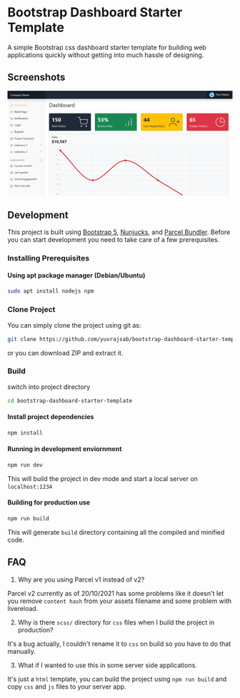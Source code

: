 # Bootstrap Dashboard Starter Template 

A simple Bootstrap css dashboard starter template for building web applications quickly without getting into much hassle of designing.

## Screenshots

![dashboard](https://github.com/yuvrajsab/bootstrap-dashboard-starter-template/blob/master/screenshot.png)

## Development

This project is built using [Bootstrap 5](https://getbootstrap.com/), [Nunjucks](https://mozilla.github.io/nunjucks/), and [Parcel Bundler](https://v1.parceljs.org/). Before you can start development you need to take care of a few prerequisites.

### Installing Prerequisites

#### Using apt package manager (Debian/Ubuntu)

```bash
sudo apt install nodejs npm
```

### Clone Project

You can simply clone the project using git as:

```bash
git clone https://github.com/yuvrajsab/bootstrap-dashboard-starter-template
```

or you can download ZIP and extract it.

### Build

switch into project directory
```bash
cd bootstrap-dashboard-starter-template
```

#### Install project dependencies

```bash
npm install
```

#### Running in development enviornment

```bash
npm run dev
```

This will build the project in dev mode and start a local server on `localhost:1234`

#### Building for production use

```bash
npm run build
```

This will generate `build` directory containing all the compiled and minified code.


## FAQ

1. Why are you using Parcel v1 instead of v2?

Parcel v2 currently as of 20/10/2021 has some problems like it doesn't let you remove `content hash` from your assets filename and some problem with livereload.

2. Why is there `scss/` directory for `css` files when I build the project in production?

It's a bug actually, I couldn't rename it to `css` on build so you have to do that manually.

3. What if I wanted to use this in some server side applications.

It's just a `html` template, you can build the project using `npm run build` and copy `css` and `js` files to your server app.
